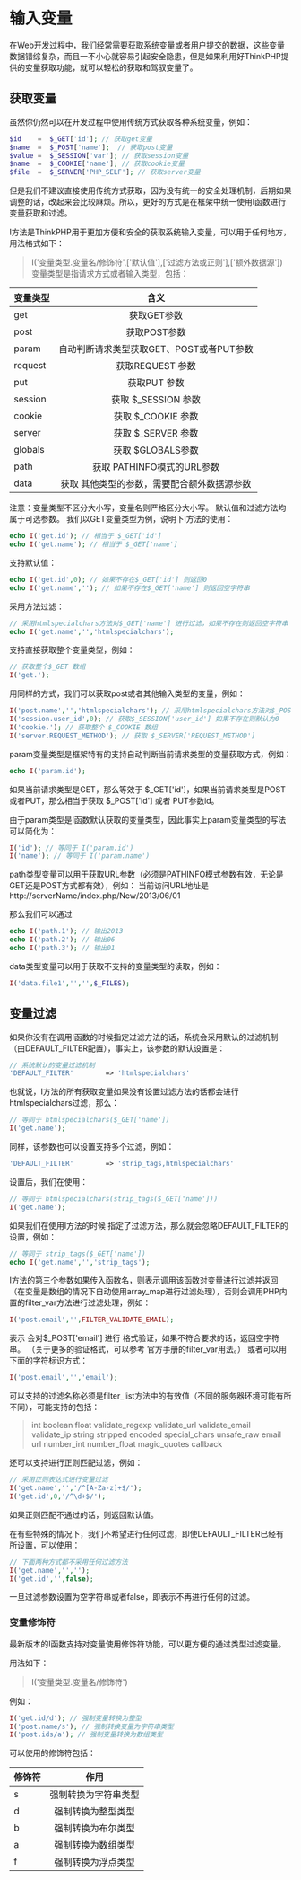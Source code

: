 # 输入变量

在Web开发过程中，我们经常需要获取系统变量或者用户提交的数据，这些变量数据错综复杂，而且一不小心就容易引起安全隐患，但是如果利用好ThinkPHP提供的变量获取功能，就可以轻松的获取和驾驭变量了。

## 获取变量

虽然你仍然可以在开发过程中使用传统方式获取各种系统变量，例如：

```Php
$id    =  $_GET['id']; // 获取get变量
$name  =  $_POST['name'];  // 获取post变量
$value =  $_SESSION['var']; // 获取session变量
$name  =  $_COOKIE['name']; // 获取cookie变量
$file  =  $_SERVER['PHP_SELF']; // 获取server变量
```

但是我们不建议直接使用传统方式获取，因为没有统一的安全处理机制，后期如果调整的话，改起来会比较麻烦。所以，更好的方式是在框架中统一使用I函数进行变量获取和过滤。

I方法是ThinkPHP用于更加方便和安全的获取系统输入变量，可以用于任何地方，用法格式如下：

>I('变量类型.变量名/修饰符',['默认值'],['过滤方法或正则'],['额外数据源'])
变量类型是指请求方式或者输入类型，包括：

变量类型|含义
:----|:-----:
get|获取GET参数
post|获取POST参数
param|自动判断请求类型获取GET、POST或者PUT参数
request|获取REQUEST 参数
put|获取PUT 参数
session|获取 $_SESSION 参数
cookie|获取 $_COOKIE 参数
server|获取 $_SERVER 参数
globals|获取 $GLOBALS参数
path|获取 PATHINFO模式的URL参数
data|获取 其他类型的参数，需要配合额外数据源参数

注意：变量类型不区分大小写，变量名则严格区分大小写。 
默认值和过滤方法均属于可选参数。
我们以GET变量类型为例，说明下I方法的使用：

```Php
echo I('get.id'); // 相当于 $_GET['id']
echo I('get.name'); // 相当于 $_GET['name']
```
支持默认值：

```Php
echo I('get.id',0); // 如果不存在$_GET['id'] 则返回0
echo I('get.name',''); // 如果不存在$_GET['name'] 则返回空字符串
```

采用方法过滤：

```Php
// 采用htmlspecialchars方法对$_GET['name'] 进行过滤，如果不存在则返回空字符串
echo I('get.name','','htmlspecialchars'); 
```

支持直接获取整个变量类型，例如：

```Php
// 获取整个$_GET 数组
I('get.'); 
```

用同样的方式，我们可以获取post或者其他输入类型的变量，例如：

```Php
I('post.name','','htmlspecialchars'); // 采用htmlspecialchars方法对$_POST['name'] 进行过滤，如果不存在则返回空字符串
I('session.user_id',0); // 获取$_SESSION['user_id'] 如果不存在则默认为0
I('cookie.'); // 获取整个 $_COOKIE 数组
I('server.REQUEST_METHOD'); // 获取 $_SERVER['REQUEST_METHOD'] 
```

param变量类型是框架特有的支持自动判断当前请求类型的变量获取方式，例如：

```Php
echo I('param.id');
```
如果当前请求类型是GET，那么等效于 $_GET['id']，如果当前请求类型是POST或者PUT，那么相当于获取 $_POST['id'] 或者 PUT参数id。


由于param类型是I函数默认获取的变量类型，因此事实上param变量类型的写法可以简化为：

```Php
I('id'); // 等同于 I('param.id')
I('name'); // 等同于 I('param.name')
```

path类型变量可以用于获取URL参数（必须是PATHINFO模式参数有效，无论是GET还是POST方式都有效），例如： 当前访问URL地址是 http://serverName/index.php/New/2013/06/01

那么我们可以通过

```Php
echo I('path.1'); // 输出2013
echo I('path.2'); // 输出06
echo I('path.3'); // 输出01
```

data类型变量可以用于获取不支持的变量类型的读取，例如：

```Php
I('data.file1','','',$_FILES);
```

## 变量过滤

如果你没有在调用I函数的时候指定过滤方法的话，系统会采用默认的过滤机制（由DEFAULT_FILTER配置），事实上，该参数的默认设置是：

```Php
// 系统默认的变量过滤机制
'DEFAULT_FILTER'        => 'htmlspecialchars'
```
也就说，I方法的所有获取变量如果没有设置过滤方法的话都会进行htmlspecialchars过滤，那么：

```Php
// 等同于 htmlspecialchars($_GET['name'])
I('get.name'); 
```

同样，该参数也可以设置支持多个过滤，例如：

```Php
'DEFAULT_FILTER'        => 'strip_tags,htmlspecialchars'
```

设置后，我们在使用：

```Php
// 等同于 htmlspecialchars(strip_tags($_GET['name']))
I('get.name'); 
```

如果我们在使用I方法的时候 指定了过滤方法，那么就会忽略DEFAULT_FILTER的设置，例如：

```Php
// 等同于 strip_tags($_GET['name'])
echo I('get.name','','strip_tags'); 
```

I方法的第三个参数如果传入函数名，则表示调用该函数对变量进行过滤并返回（在变量是数组的情况下自动使用array_map进行过滤处理），否则会调用PHP内置的filter_var方法进行过滤处理，例如：

```Php
I('post.email','',FILTER_VALIDATE_EMAIL);
```

表示 会对$_POST['email'] 进行 格式验证，如果不符合要求的话，返回空字符串。 （关于更多的验证格式，可以参考 官方手册的filter_var用法。） 或者可以用下面的字符标识方式：

```Php
I('post.email','','email');
```

可以支持的过滤名称必须是filter_list方法中的有效值（不同的服务器环境可能有所不同），可能支持的包括：

>int
>boolean
>float
>validate_regexp
>validate_url
>validate_email
>validate_ip
>string
>stripped
>encoded
>special_chars
>unsafe_raw
>email
>url
>number_int
>number_float
>magic_quotes
>callback


还可以支持进行正则匹配过滤，例如：

```Php
// 采用正则表达式进行变量过滤
I('get.name','','/^[A-Za-z]+$/');
I('get.id',0,'/^\d+$/');
```
如果正则匹配不通过的话，则返回默认值。

在有些特殊的情况下，我们不希望进行任何过滤，即使DEFAULT_FILTER已经有所设置，可以使用：

```Php
// 下面两种方式都不采用任何过滤方法
I('get.name','','');
I('get.id','',false);
```
一旦过滤参数设置为空字符串或者false，即表示不再进行任何的过滤。

### 变量修饰符

最新版本的I函数支持对变量使用修饰符功能，可以更方便的通过类型过滤变量。

用法如下：


>I('变量类型.变量名/修饰符')

例如：

```Php
I('get.id/d'); // 强制变量转换为整型
I('post.name/s'); // 强制转换变量为字符串类型
I('post.ids/a'); // 强制变量转换为数组类型
```

可以使用的修饰符包括：

修饰符|作用
:----|:-----:
s|强制转换为字符串类型
d|强制转换为整型类型
b|强制转换为布尔类型
a|强制转换为数组类型
f|强制转换为浮点类型
